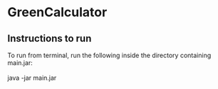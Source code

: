 # GreenCalculator

<h2>Instructions to run</h2>
To run from terminal, run the following inside the directory containing main.jar:
<br><br>
java -jar main.jar

